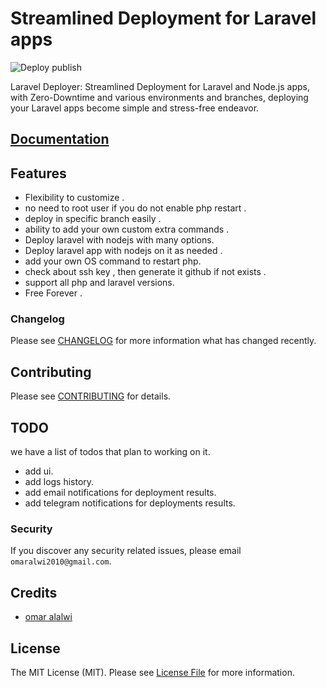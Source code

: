 # Streamlined Deployment for Laravel apps

![Deploy publish](https://raw.githubusercontent.com/omaralalwi/laravel-deployer/master/public/images/deploy_publish.gif)

Laravel Deployer: Streamlined Deployment for Laravel and Node.js apps, with Zero-Downtime and various environments and branches, deploying your Laravel apps become simple and stress-free endeavor.

## [Documentation](https://omaralalwi.github.io/laravel-deployer)


## Features

- Flexibility to customize .
- no need to root user if you do not enable php restart .
- deploy in specific branch easily .
- ability to add your own custom extra commands .
- Deploy laravel with nodejs with many options.
- Deploy laravel app with nodejs on it as needed .
- add your own OS command to restart php.
- check about ssh key , then generate it github if not exists .
- support all php and laravel versions.
- Free Forever .

### Changelog

Please see [CHANGELOG](CHANGELOG.md) for more information what has changed recently.

## Contributing

Please see [CONTRIBUTING](CONTRIBUTING.md) for details.

## TODO

we have a list of todos that plan to working on it.

- add ui.
- add logs history.
- add email notifications for deployment results.
- add telegram notifications for deployments results.

### Security

If you discover any security related issues, please email `omaralwi2010@gmail.com`.

## Credits

-   [omar alalwi](https://github.com/omaralalwi)

## License

The MIT License (MIT). Please see [License File](LICENSE.md) for more information.
